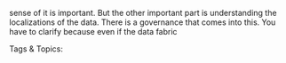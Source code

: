 sense of it is important. But the other 
important part is understanding the 
localizations of the data. There is a 
governance that comes into this. You have 
to clarify because even if the data fabric  

   Tags & Topics:
   